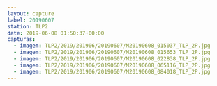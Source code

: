 ```yaml
---
layout: capture
label: 20190607
station: TLP2
date: 2019-06-08 01:50:37+00:00
capturas:
  - imagem: TLP2/2019/201906/20190607/M20190608_015037_TLP_2P.jpg
  - imagem: TLP2/2019/201906/20190607/M20190608_015653_TLP_2P.jpg
  - imagem: TLP2/2019/201906/20190607/M20190608_022838_TLP_2P.jpg
  - imagem: TLP2/2019/201906/20190607/M20190608_065116_TLP_2P.jpg
  - imagem: TLP2/2019/201906/20190607/M20190608_084018_TLP_2P.jpg
---
```

